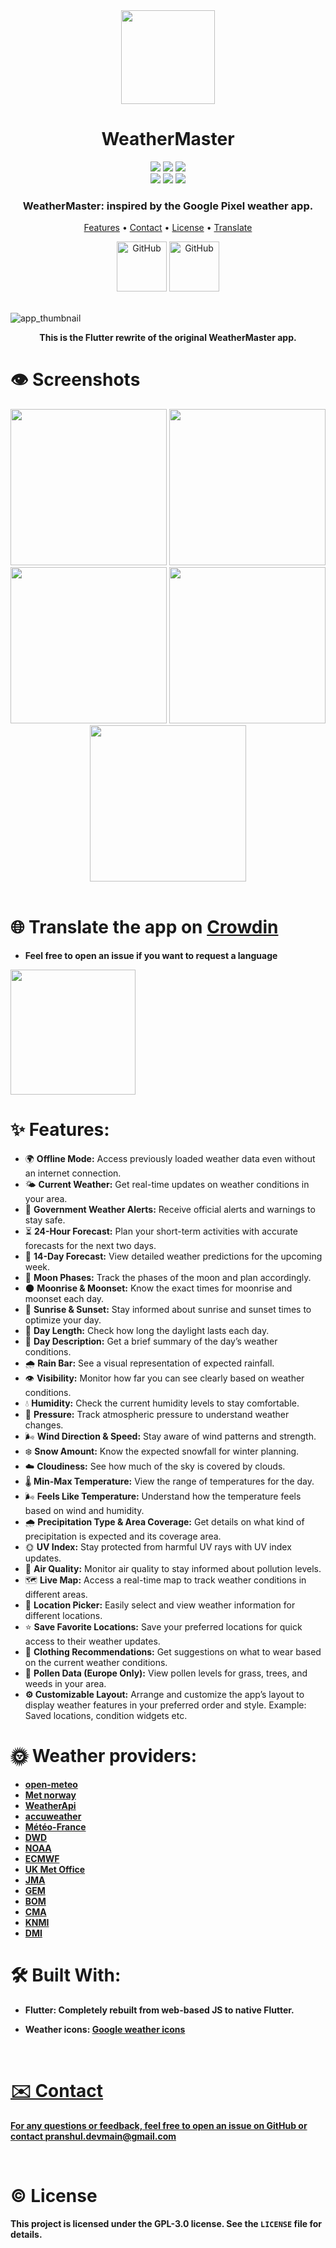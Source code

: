 <div align="center">
   <img src="https://github.com/PranshulGG/WeatherMaster/blob/master/preview/readme_app_icon.svg" alt="" width="150px">
</div>
<h1 align="center">
 WeatherMaster
</h1>
   <div  align="center">
      <img src="https://img.shields.io/github/license/PranshulGG/WeatherMaster?style=for-the-badge&color=cba6f7&labelColor=302D41">
      <img src="https://img.shields.io/github/last-commit/PranshulGG/WeatherMaster?style=for-the-badge&color=b1d18a&labelColor=1f3701">
      <img src="https://img.shields.io/github/release/PranshulGG/WeatherMaster?style=for-the-badge&color=dbc66e&labelColor=3a3000">
      <br>
      <img src="https://img.shields.io/github/stars/PranshulGG/WeatherMaster?style=for-the-badge&color=ffb5a0&labelColor=561f0f">
      <img src="https://img.shields.io/github/downloads/PranshulGG/WeatherMaster/total?label=Downloads&style=for-the-badge&color=aac7ff&labelColor=0a305f">
      <a href="https://discord.gg/sSW2E4nqmn">
 <img src="https://img.shields.io/discord/1302477023410782229?label=Discord&style=for-the-badge&color=ffb0c8&labelColor=541d32">
</a>

   </div>
   <div align="center">
   <h3>WeatherMaster: inspired by the Google Pixel weather app.</h3>
   
   </div>
 <div align="center">
    
   [Features](https://github.com/PranshulGG/WeatherMaster?tab=readme-ov-file#-features) • [Contact](https://github.com/PranshulGG/WeatherMaster?tab=readme-ov-file#contact) • [License](https://github.com/PranshulGG/WeatherMaster?tab=readme-ov-file#license) • [Translate](https://github.com/PranshulGG/WeatherMaster?tab=readme-ov-file#-translate-the-app-on-crowdin)
   
 </div>
    
<div align="center">
 <a href="https://github.com/PranshulGG/WeatherMaster/releases"><img alt="GitHub" src="https://user-images.githubusercontent.com/69304392/148696068-0cfea65d-b18f-4685-82b5-329a330b1c0d.png" height="80"/></a>
   <a href="https://apt.izzysoft.de/fdroid/index/apk/com.example.weathermaster"><img alt="GitHub" src="preview/download_Btn.png" height="80"/></a></div>
<br>

![app_thumbnail](preview/thumbnail_mat.png)


<div align="center">

   **This is the Flutter rewrite of the original WeatherMaster app.**
   
</div>

# 👁️ Screenshots

<div align="center">
<img src="preview/4.png"  width="250">
<img src="preview/1.png"  width="250">
<img src="preview/3.png"  width="250">
<img src="preview/2.png"  width="250">
<img src="preview/5.png"  width="250">

</div>

<br>

# 🌐 Translate the app on [Crowdin](https://crowdin.com/project/weathermaster/invite?h=448278a9b1370f3c10d4336a091dae792286917)
- **Feel free to open an issue if you want to request a language** 

<a href="https://crowdin.com/project/weathermaster/invite?h=448278a9b1370f3c10d4336a091dae792286917"><img src="https://badges.crowdin.net/weathermaster/localized.svg" width="200"> </a>


# ✨ Features:

- 🌍 **Offline Mode:** Access previously loaded weather data even without an internet connection.
- 🌤️ **Current Weather:** Get real-time updates on weather conditions in your area.
- 📢 **Government Weather Alerts:** Receive official alerts and warnings to stay safe.
- ⏳ **24-Hour Forecast:** Plan your short-term activities with accurate forecasts for the next two days.
- 📅 **14-Day Forecast:** View detailed weather predictions for the upcoming week.
- 🌙 **Moon Phases:** Track the phases of the moon and plan accordingly.
- 🌑 **Moonrise & Moonset:** Know the exact times for moonrise and moonset each day.
- 🌅 **Sunrise & Sunset:** Stay informed about sunrise and sunset times to optimize your day.
- 📏 **Day Length:** Check how long the daylight lasts each day.
- 📝 **Day Description:** Get a brief summary of the day’s weather conditions.
- 🌧️ **Rain Bar:** See a visual representation of expected rainfall.
- 👁️ **Visibility:** Monitor how far you can see clearly based on weather conditions.
- 💧 **Humidity:** Check the current humidity levels to stay comfortable.
- 🧭 **Pressure:** Track atmospheric pressure to understand weather changes.
- 🌬️ **Wind Direction & Speed:** Stay aware of wind patterns and strength.
- ❄️ **Snow Amount:** Know the expected snowfall for winter planning.
- ☁️ **Cloudiness:** See how much of the sky is covered by clouds.
- 🌡️ **Min-Max Temperature:** View the range of temperatures for the day.
- 🌬️ **Feels Like Temperature:** Understand how the temperature feels based on wind and humidity.
- 🌧️ **Precipitation Type & Area Coverage:** Get details on what kind of precipitation is expected and its coverage area.
- 🌞 **UV Index:** Stay protected from harmful UV rays with UV index updates.
- 🌿 **Air Quality:** Monitor air quality to stay informed about pollution levels.
- 🗺️ **Live Map:** Access a real-time map to track weather conditions in different areas.
- 📍 **Location Picker:** Easily select and view weather information for different locations.
- ⭐ **Save Favorite Locations:** Save your preferred locations for quick access to their weather updates.
- 👗 **Clothing Recommendations:** Get suggestions on what to wear based on the current weather conditions.
- 🌾 **Pollen Data (Europe Only):** View pollen levels for grass, trees, and weeds in your area.
- **⚙️ Customizable Layout:** Arrange and customize the app’s layout to display weather features in your preferred order and style. Example: Saved locations, condition widgets etc.

# 🌞 Weather providers:
- [**open-meteo**](https://open-meteo.com)
- [**Met norway**](https://www.met.no/en)
- [**WeatherApi**](https://www.weatherapi.com/)
- [**accuweather**](https://www.accuweather.com/)
- [**Météo-France**](https://www.meteofrance.com)
- [**DWD**](https://www.dwd.de/EN/Home/home_node.html)
- [**NOAA**](https://www.noaa.gov)
- [**ECMWF**](https://www.ecmwf.int)
- [**UK Met Office**](https://www.metoffice.gov.uk)
- [**JMA**](https://www.jma.go.jp/jma/indexe.html)
- [**GEM**](https://www.ec.gc.ca/meteo-weather/default.asp?lang=En&n=FB1BB3E4-1)
- [**BOM**](http://www.bom.gov.au)
- [**CMA**](http://www.cma.gov.cn/en/)
- [**KNMI**](https://www.knmi.nl)
- [**DMI**](https://www.dmi.dk/en/)



# 🛠️ Built With:


- <strong>Flutter: </stronge>Completely rebuilt from web-based JS to native Flutter.

- <strong>Weather icons</strong>: <a href="https://gitlab.com/bignutty/google-weather-icons">Google weather icons

<br>

# ✉️ Contact
For any questions or feedback, feel free to open an issue on GitHub or contact pranshul.devmain@gmail.com

<br>

# ©️ License
This project is licensed under the GPL-3.0 license. See the `LICENSE` file for details.


